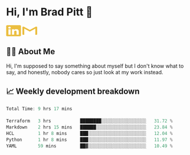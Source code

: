 # Hi, I'm Brad Pitt 👋


<a href="https://www.linkedin.com/in/mathias-mauraisin/" target="blank"><img align="center" src="./icons/linkedin.svg" alt="https://www.linkedin.com/in/mathias-mauraisin/" height="30" width="40" /></a>
<a href="mailto:mathias.mauraisin.pro@gmail.com" target="blank"><img align="center" src="./icons/gmail.svg" alt="redrew" height="30" width="40" /></a>




<!-- ![snap](images/Snap_dark.png?raw=true) -->
<!-- ![snap](images/Snap_dark_bg.png?raw=true) -->


<!-- [![My Skills](https://skillicons.dev/icons?i=c,cpp,html,css,js,ts,)](https://skillicons.dev) -->

## 🙋‍♂️&nbsp;About Me

Hi, I'm supposed to say something about myself but I don't know what to say, and honestly, nobody cares so just look at my work instead.

## 📈&nbsp;Weekly development breakdown

<!-- [![mamaurai's 42 stats](https://badge42.vercel.app/api/v2/cl1l4qz93000609l4yixitcl4/stats?cursusId=21&coalitionId=45)](https://github.com/JaeSeoKim/badge42) -->





<!--START_SECTION:waka-->

```rust
Total Time: 9 hrs 17 mins

Terraform   3 hrs           ████████░░░░░░░░░░░░░░░░░   31.72 %
Markdown    2 hrs 15 mins   ██████░░░░░░░░░░░░░░░░░░░   23.84 %
HCL         1 hr 8 mins     ███░░░░░░░░░░░░░░░░░░░░░░   12.04 %
Python      1 hr 8 mins     ███░░░░░░░░░░░░░░░░░░░░░░   11.97 %
YAML        59 mins         ██▓░░░░░░░░░░░░░░░░░░░░░░   10.49 %
```

<!--END_SECTION:waka-->


